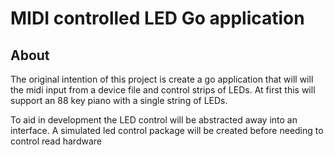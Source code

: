 # MIDI controlled LED Go application

## About
The original intention of this project is create a go application that will will the midi input from a device file and control strips of LEDs. At first this will support an 88 key piano with a single string of LEDs. 

To aid in development the LED control will be abstracted away into an interface. A simulated led control package will be created before needing to control read hardware
